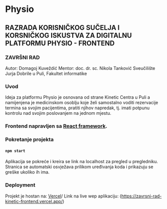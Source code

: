 # Physio
## RAZRADA KORISNIČKOG SUČELJA I KORSNIČKOG ISKUSTVA ZA DIGITALNU PLATFORMU PHYSIO - FRONTEND
### ZAVRŠNI RAD
Autor: Domagoj Kuveždić
Mentor: doc. dr. sc. Nikola Tanković
Sveučilište Jurja Dobrile u Puli, Fakultet informatike

### Uvod
Ideja za platformu Physio je osnovana od strane Kinetic Centra u Puli a namijenjena je medicinskom osoblju koje želi samostalno voditi rezervacije termina sa svojim pacijentima, pratiti njihov napredak, tj. imati potpunu kontrolu nad svojim poslovanjem na jednom mjestu.

### Frontend napravljen sa [React framework](https://reactjs.org/).

### Pokretanje projekta
#### `npm start`
Aplikacija se pokreće i kreira se link na localhost za pregled u pregledniku.\
Stranica se automatski osvježava prilikom uređivanja koda i prikazuju se greške ukoliko ih ima.

### Deployment
Projekt je hostan na: [Vercel](https://vercel.com/)/
Link na live wep aplikaciju: (https://zavrsni-rad-kinetic-frontend.vercel.app/)